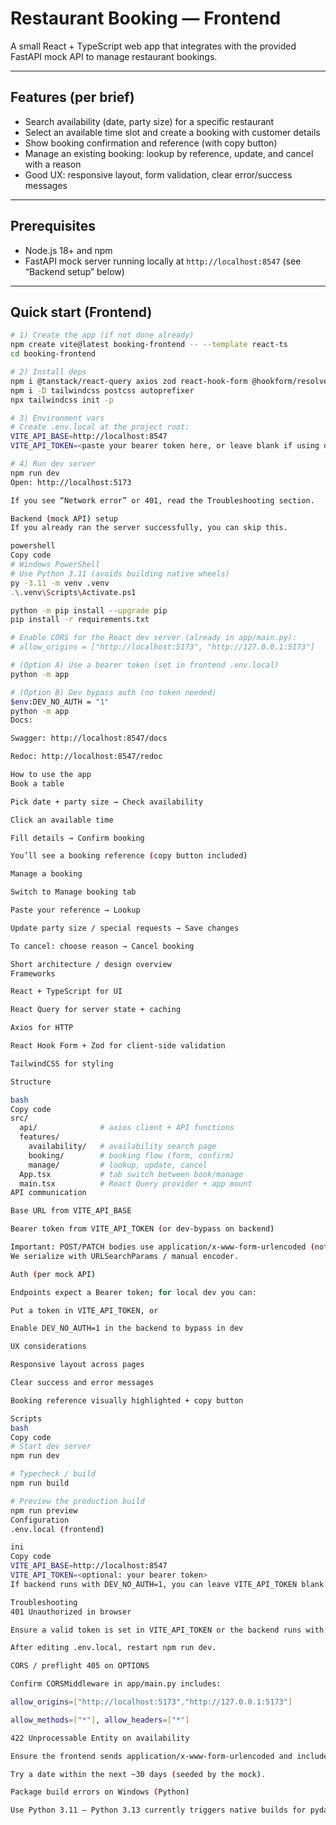 # Restaurant Booking — Frontend

A small React + TypeScript web app that integrates with the provided FastAPI mock API to manage restaurant bookings.

---

## Features (per brief)

- Search availability (date, party size) for a specific restaurant
- Select an available time slot and create a booking with customer details
- Show booking confirmation and reference (with copy button)
- Manage an existing booking: lookup by reference, update, and cancel with a reason
- Good UX: responsive layout, form validation, clear error/success messages

---

## Prerequisites

- Node.js 18+ and npm
- FastAPI mock server running locally at `http://localhost:8547` (see “Backend setup” below)

---

## Quick start (Frontend)

```bash
# 1) Create the app (if not done already)
npm create vite@latest booking-frontend -- --template react-ts
cd booking-frontend

# 2) Install deps
npm i @tanstack/react-query axios zod react-hook-form @hookform/resolvers
npm i -D tailwindcss postcss autoprefixer
npx tailwindcss init -p

# 3) Environment vars
# Create .env.local at the project root:
VITE_API_BASE=http://localhost:8547
VITE_API_TOKEN=<paste your bearer token here, or leave blank if using dev bypass>

# 4) Run dev server
npm run dev
Open: http://localhost:5173

If you see “Network error” or 401, read the Troubleshooting section.

Backend (mock API) setup
If you already ran the server successfully, you can skip this.

powershell
Copy code
# Windows PowerShell
# Use Python 3.11 (avoids building native wheels)
py -3.11 -m venv .venv
.\.venv\Scripts\Activate.ps1

python -m pip install --upgrade pip
pip install -r requirements.txt

# Enable CORS for the React dev server (already in app/main.py):
# allow_origins = ["http://localhost:5173", "http://127.0.0.1:5173"]

# (Option A) Use a bearer token (set in frontend .env.local)
python -m app

# (Option B) Dev bypass auth (no token needed)
$env:DEV_NO_AUTH = "1"
python -m app
Docs:

Swagger: http://localhost:8547/docs

Redoc: http://localhost:8547/redoc

How to use the app
Book a table

Pick date + party size → Check availability

Click an available time

Fill details → Confirm booking

You’ll see a booking reference (copy button included)

Manage a booking

Switch to Manage booking tab

Paste your reference → Lookup

Update party size / special requests → Save changes

To cancel: choose reason → Cancel booking

Short architecture / design overview
Frameworks

React + TypeScript for UI

React Query for server state + caching

Axios for HTTP

React Hook Form + Zod for client-side validation

TailwindCSS for styling

Structure

bash
Copy code
src/
  api/              # axios client + API functions
  features/
    availability/   # availability search page
    booking/        # booking flow (form, confirm)
    manage/         # lookup, update, cancel
  App.tsx           # tab switch between book/manage
  main.tsx          # React Query provider + app mount
API communication

Base URL from VITE_API_BASE

Bearer token from VITE_API_TOKEN (or dev-bypass on backend)

Important: POST/PATCH bodies use application/x-www-form-urlencoded (not JSON).
We serialize with URLSearchParams / manual encoder.

Auth (per mock API)

Endpoints expect a Bearer token; for local dev you can:

Put a token in VITE_API_TOKEN, or

Enable DEV_NO_AUTH=1 in the backend to bypass in dev

UX considerations

Responsive layout across pages

Clear success and error messages

Booking reference visually highlighted + copy button

Scripts
bash
Copy code
# Start dev server
npm run dev

# Typecheck / build
npm run build

# Preview the production build
npm run preview
Configuration
.env.local (frontend)

ini
Copy code
VITE_API_BASE=http://localhost:8547
VITE_API_TOKEN=<optional: your bearer token>
If backend runs with DEV_NO_AUTH=1, you can leave VITE_API_TOKEN blank.

Troubleshooting
401 Unauthorized in browser

Ensure a valid token is set in VITE_API_TOKEN or the backend runs with DEV_NO_AUTH=1.

After editing .env.local, restart npm run dev.

CORS / preflight 405 on OPTIONS

Confirm CORSMiddleware in app/main.py includes:

allow_origins=["http://localhost:5173","http://127.0.0.1:5173"]

allow_methods=["*"], allow_headers=["*"]

422 Unprocessable Entity on availability

Ensure the frontend sends application/x-www-form-urlencoded and includes VisitDate, PartySize, ChannelCode.

Try a date within the next ~30 days (seeded by the mock).

Package build errors on Windows (Python)

Use Python 3.11 — Python 3.13 currently triggers native builds for pydantic-core.
```
